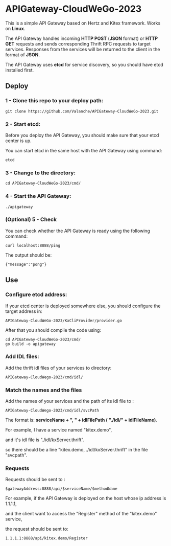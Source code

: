 # APIGateway-CloudWeGo-2023
This is a simple API Gateway based on Hertz and Kitex framework.
Works on **Linux**.

The API Gateway handles incoming **HTTP POST** (**JSON** format) or **HTTP GET** requests and sends corresponding Thrift RPC requests to target services. 
Responses from the services will be returned to the client in the format of **JSON**.

The API Gateway uses **etcd** for service discovery, so you should have etcd installed first.

## Deploy
### 1 - Clone this repo to your deploy path:

```
git clone https://github.com/Valanche/APIGateway-CloudWeGo-2023.git
```
### 2 - Start etcd:
Before you deploy the API Gateway, you should make sure that your etcd center is up.

You can start etcd in the same host with the API Gateway using command: 
```
etcd
```

### 3 - Change to the directory:
```
cd APIGateway-CloudWeGo-2023/cmd/
```



### 4 - Start the API Gateway:

```
./apigateway
```
### (Optional) 5 - Check
You can check whether the API Gateway is ready using the following command:

```
curl localhost:8888/ping
```

The output should be: 
```
{"message":"pong"}
```

## Use

### Configure etcd address:
If your etcd center is deployed somewhere else, you should configure the target address in:

```
APIGateway-CloudWeGo-2023/KxCliProvider/provider.go
```

After that you should compile the code using:
```
cd APIGateway-CloudWeGo-2023/cmd/
go build -o apigateway
```

### Add IDL files:
Add the thrift idl files of your services to directory: 
```
APIGateway-CloudWego-2023/cmd/idl/
```

### Match the names and the files
Add the names of your services and the path of its idl file to :
```
APIGateway-CloudWego-2023/cmd/idl/svcPath
```
The format is:
    **serviceName + ", " + idlFilePath ( "./idl/" + idlFileName)**.

For example, I have a service named "kitex.demo", 

and it's idl file is "./idl/kxServer.thrift".

so there should be a line "kitex.demo, ./idl/kxServer.thrift" in the file "svcpath".
### Requests
Requests should be sent to :
```
$gatewayAddress:8888/api/$serviceName/$methodName
```
For example, if the API Gateway is deployed on the host whose ip address is 1.1.1.1, 

and the client want to access the "Register" method of the "kitex.demo" service, 

the request should be sent to:
```
1.1.1.1:8888/api/kitex.demo/Register
```